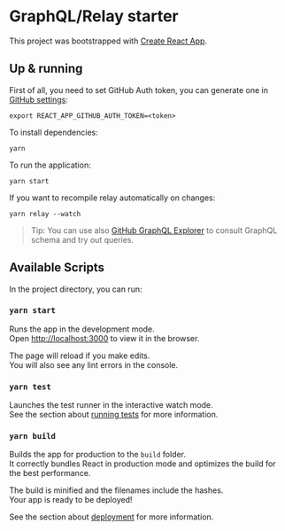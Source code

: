 # GraphQL/Relay starter

This project was bootstrapped with [Create React App](https://github.com/facebook/create-react-app).

## Up & running

First of all, you need to set GitHub Auth token, you can generate one in [GitHub settings](https://github.com/settings/tokens):

```
export REACT_APP_GITHUB_AUTH_TOKEN=<token>
```

To install dependencies:

```
yarn
```

To run the application:

```
yarn start
```

If you want to recompile relay automatically on changes:

```
yarn relay --watch
```

> Tip: You can use also [GitHub GraphQL Explorer](https://docs.github.com/en/graphql/overview/explorer) to consult GraphQL schema and try out queries.

## Available Scripts

In the project directory, you can run:

### `yarn start`

Runs the app in the development mode.\
Open [http://localhost:3000](http://localhost:3000) to view it in the browser.

The page will reload if you make edits.\
You will also see any lint errors in the console.

### `yarn test`

Launches the test runner in the interactive watch mode.\
See the section about [running tests](https://facebook.github.io/create-react-app/docs/running-tests) for more information.

### `yarn build`

Builds the app for production to the `build` folder.\
It correctly bundles React in production mode and optimizes the build for the best performance.

The build is minified and the filenames include the hashes.\
Your app is ready to be deployed!

See the section about [deployment](https://facebook.github.io/create-react-app/docs/deployment) for more information.

